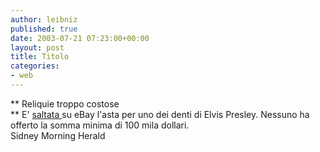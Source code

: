 ```yaml
---
author: leibniz
published: true
date: 2003-07-21 07:23:00+00:00
layout: post
title: Titolo
categories:
- web
---
```


 **   Reliquie troppo costose   
** E'  [ saltata ](http://www.smh.com.au/articles/2003/07/20/1058639665160.html)su eBay l'asta per uno dei denti di Elvis Presley. Nessuno ha offerto la somma minima di 100 mila dollari.   
Sidney Morning Herald
